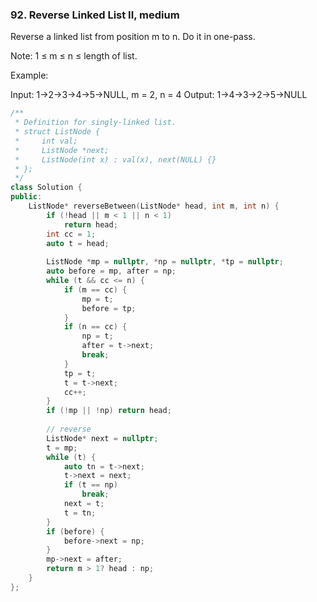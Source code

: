 ### 92. Reverse Linked List II, medium
Reverse a linked list from position m to n. Do it in one-pass.

Note: 1 ≤ m ≤ n ≤ length of list.

Example:

Input: 1->2->3->4->5->NULL, m = 2, n = 4
Output: 1->4->3->2->5->NULL
```c++
/**
 * Definition for singly-linked list.
 * struct ListNode {
 *     int val;
 *     ListNode *next;
 *     ListNode(int x) : val(x), next(NULL) {}
 * };
 */
class Solution {
public:
    ListNode* reverseBetween(ListNode* head, int m, int n) {
        if (!head || m < 1 || n < 1)
            return head;
        int cc = 1;
        auto t = head;
        
        ListNode *mp = nullptr, *np = nullptr, *tp = nullptr;
        auto before = mp, after = np;
        while (t && cc <= n) {
            if (m == cc) {
                mp = t;
                before = tp;
            }
            if (n == cc) {
                np = t;
                after = t->next;
                break;
            }
            tp = t;
            t = t->next;
            cc++;
        }
        if (!mp || !np) return head;
        
        // reverse
        ListNode* next = nullptr;
        t = mp;
        while (t) {
            auto tn = t->next;
            t->next = next;
            if (t == np)
                break;
            next = t;
            t = tn;
        }
        if (before) {
            before->next = np;
        }
        mp->next = after;
        return m > 1? head : np;
    }
};
```